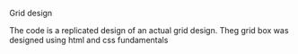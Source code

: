 
Grid design

The code is a replicated design of an actual grid design.
Theg grid box was designed using html and css fundamentals 

